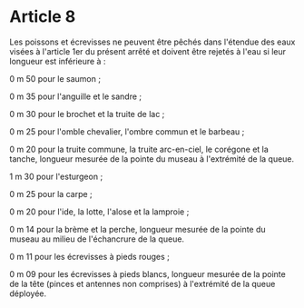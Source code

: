 # Article 8

Les poissons et écrevisses ne peuvent être pêchés dans l'étendue des eaux visées à l'article 1er du présent arrêté et doivent être rejetés à l'eau si leur longueur est inférieure à :

0 m 50 pour le saumon ;

0 m 35 pour l'anguille et le sandre ;

0 m 30 pour le brochet et la truite de lac ;

0 m 25 pour l'omble chevalier, l'ombre commun et le barbeau ;

0 m 20 pour la truite commune, la truite arc-en-ciel, le corégone et la tanche, longueur mesurée de la pointe du museau à l'extrémité de la queue.

1 m 30 pour l'esturgeon ;

0 m 25 pour la carpe ;

0 m 20 pour l'ide, la lotte, l'alose et la lamproie ;

0 m 14 pour la brème et la perche, longueur mesurée de la pointe du museau au milieu de l'échancrure de la queue.

0 m 11 pour les écrevisses à pieds rouges ;

0 m 09 pour les écrevisses à pieds blancs, longueur mesurée de la pointe de la tête (pinces et antennes non comprises) à l'extrémité de la queue déployée.
